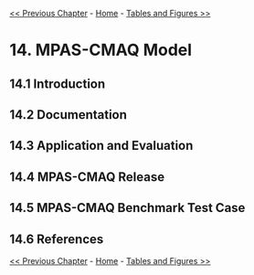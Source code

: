 <!-- BEGIN COMMENT -->

[<< Previous Chapter](CMAQ_UG_ch13_wrf-cmaq.md) - [Home](README.md) - [Tables and Figures >>](CMAQ_UG_tables_figures.md)

<!-- END COMMENT -->

# 14. MPAS-CMAQ Model

## 14.1 Introduction
 

## 14.2 Documentation

## 14.3 Application and Evaluation 

## 14.4 MPAS-CMAQ Release 


## 14.5 MPAS-CMAQ Benchmark Test Case


## 14.6 References



<!-- BEGIN COMMENT -->

[<< Previous Chapter](CMAQ_UG_ch13_wrf-cmaq.md) - [Home](README.md) - [Tables and Figures >>](CMAQ_UG_tables_figures.md)<br>

<!-- END COMMENT -->

